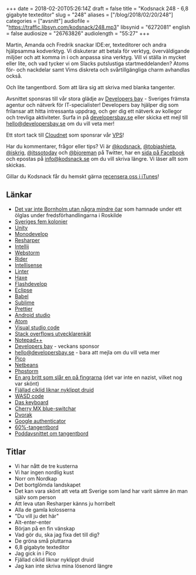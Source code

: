 +++
date = 2018-02-20T05:26:14Z
draft = false
title = "Kodsnack 248 - 6,8 gigabyte texteditor"
slug = "248"
aliases = ["/blog/2018/02/20/248"]
categories = ["avsnitt"]
audiofile = "https://traffic.libsyn.com/kodsnack/248.mp3"
libsynid = "6272081"
english = false
audiosize = "26763826"
audiolength = "55:27"
+++

Martin, Amanda och Fredrik snackar IDE:er, texteditorer och andra hjälpsamma kodverktyg. Vi diskuterar att betala för verktyg, överväldigande miljöer och att komma in i och anpassa sina verktyg. Vill vi ställa in mycket eller lite, och vad tycker vi om Slacks putslustiga startmeddelanden? Atoms för- och nackdelar samt Vims diskreta och svårtillgängliga charm avhandlas också.

Och lite tangentbord. Som att lära sig att skriva med blanka tangenter.

Avsnittet sponsras till vår stora glädje av [Developers bay](http://developersbay.se/) - Sveriges främsta agentur och nätverk för IT-specialister! Developers bay hjälper dig som frilansar att hitta intressanta uppdrag, och ger dig ett nätverk av kollegor och trevliga aktiviteter. Surfa in på [developersbay.se](http://developersbay.se/) eller skicka ett mejl till [hello@developersbay.se](mailto:hello@developersbay.se) om du vill veta mer!

Ett stort tack till [Cloudnet](http://www.cloudnet.se) som sponsrar vår [VPS](http://en.wikipedia.org/wiki/Virtual_private_server)!

Har du kommentarer, frågor eller tips? Vi är [@kodsnack](https://www.twitter.com/kodsnack), [@tobiashieta](https://www.twitter.com/tobiashieta), [@iskrig](https://www.twitter.com/iskrig), [@itssotoday](https://twitter.com/itssotoday) och [@bjoreman](https://www.twitter.com/bjoreman) på Twitter, har en [sida på Facebook](https://www.facebook.com/kodsnack) och epostas på [info@kodsnack.se](mailto:info@kodsnack.se) om du vill skriva längre. Vi läser allt som skickas.

Gillar du Kodsnack får du hemskt gärna [recensera oss i iTunes](http://itunes.apple.com/se/podcast/kodsnack/id561631498?l=en)!

## Länkar ##
* [Det var inte Bornholm utan några mindre öar](http://www.hallandsposten.se/nyheter/livet-efter-freden-i-roskilde-1.1976562) som hamnade under ett ölglas under fredsförhandlingarna i Roskilde
* [Sveriges fem kolonier](https://sv.wikipedia.org/wiki/Svenska_kolonier)
* [Unity](https://en.wikipedia.org/wiki/Unity_%28game_engine%29)
* [Monodevelop](https://en.wikipedia.org/wiki/MonoDevelop)
* [Resharper](https://www.jetbrains.com/resharper/)
* [Intellij](https://www.jetbrains.com/idea/?fromMenu)
* [Webstorm](https://www.jetbrains.com/webstorm/?fromMenu)
* [Rider](https://www.jetbrains.com/rider/?fromMenu)
* [Intellisense](https://en.wikipedia.org/wiki/Intelligent_code_completion#IntelliSense)
* [Linter](https://en.wikipedia.org/wiki/Lint_%28software%29)
* [Haxe](https://en.wikipedia.org/wiki/Haxe)
* [Flashdevelop](http://www.flashdevelop.org/)
* [Eclipse](https://en.wikipedia.org/wiki/Eclipse_%28software%29)
* [Babel](https://babeljs.io/)
* [Sublime](https://www.sublimetext.com/)
* [Prettier](https://prettier.io/)
* [Android studio](https://en.wikipedia.org/wiki/Android_Studio)
* [Atom](https://en.wikipedia.org/wiki/Atom_%28text_editor%29)
* [Visual studio code](https://en.wikipedia.org/wiki/Visual_Studio_Code)
* [Stack overflows utvecklarenkät](https://insights.stackoverflow.com/survey/)
* [Notepad++](https://en.wikipedia.org/wiki/Notepad%2B%2B)
* [Developers bay](http://developersbay.se/) - veckans sponsor
* [hello@developersbay.se](mailto:hello@developersbay.se) - bara att mejla om du vill veta mer
* [Pico](https://en.wikipedia.org/wiki/Pico_%28text_editor%29)
* [Netbeans](https://netbeans.org/)
* [Phpstorm](https://www.jetbrains.com/phpstorm/?fromMenu)
* [En arg britt som slår en på fingrarna](https://kodsnack.se/84/) (det var inte en nazist, vilket nog var skönt)
* [Fjällad ciklid liknar nyklippt druid](http://foto-sara.blogspot.se/2009/05/kvitto-budskap.html)
* [WASD code](http://www.wasdkeyboards.com/index.php/products/code-keyboard.html)
* [Das keyboard](https://www.daskeyboard.com/)
* [Cherry MX blue-switchar](http://www.keyboardco.com/blog/index.php/2012/12/an-introduction-to-cherry-mx-mechanical-switches/)
* [Dvorak](https://en.wikipedia.org/wiki/Dvorak_Simplified_Keyboard)
* [Google authenticator](https://en.wikipedia.org/wiki/Google_Authenticator)
* [60%-tangentbord](http://www.keyboardco.com/blog/index.php/2017/08/full-size-tkl-60-and-more-a-guide-to-mechanical-keyboard-sizes/)
* [Poddavsnittet om tangentbord](http://www.timeedit.com/poddavsnitt-21-allt-om-klickande-tangentbord/)

## Titlar ##
* Vi har nått de tre kusterna
* Vi har ingen nordlig kust
* Norr om Nordkap
* Det bortglömda landskapet
* Det kan vara skönt att veta att Sverige som land har varit sämre än man själv som person
* Att leva utan Resharper känns ju horribelt
* Alla de gamla kolosserna
* "Du vill ju det här"
* Alt-enter-enter
* Början på en fin vänskap
* Vad gör du, ska jag fixa det till dig?
* De gröna små pluttarna
* 6,8 gigabyte texteditor
* Jag gick in i Pico
* Fjällad ciklid liknar nyklippt druid
* Jag kan inte skriva mina lösenord längre